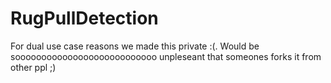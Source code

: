# RugPullDetection

For dual use case reasons we made this private :(. Would be sooooooooooooooooooooooooooo unpleseant that someones forks it from other ppl ;)

